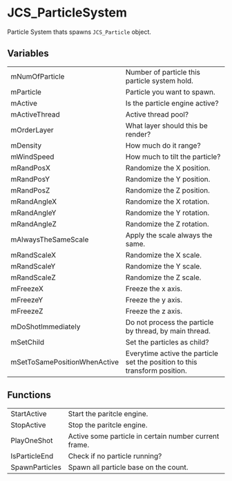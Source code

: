 # JCS_ParticleSystem

Particle System thats spawns `JCS_Particle` object.


## Variables

<table>
  <tr>
    <td>mNumOfParticle</td>
    <td>Number of particle this particle system hold.</td>
  </tr>
  <tr>
    <td>mParticle</td>
    <td>Particle you want to spawn.</td>
  </tr>
  <tr>
    <td>mActive</td>
    <td>Is the particle engine active?</td>
  </tr>
  <tr>
    <td>mActiveThread</td>
    <td>Active thread pool?</td>
  </tr>
  <tr>
    <td>mOrderLayer</td>
    <td>What layer should this be render?</td>
  </tr>
  <tr>
    <td>mDensity</td>
    <td>How much do it range?</td>
  </tr>
  <tr>
    <td>mWindSpeed</td>
    <td>How much to tilt the particle?</td>
  </tr>
  <tr>
    <td>mRandPosX</td>
    <td>Randomize the X position.</td>
  </tr>
  <tr>
    <td>mRandPosY</td>
    <td>Randomize the Y position.</td>
  </tr>
  <tr>
    <td>mRandPosZ</td>
    <td>Randomize the Z position.</td>
  </tr>
  <tr>
    <td>mRandAngleX</td>
    <td>Randomize the X rotation.</td>
  </tr>
  <tr>
    <td>mRandAngleY</td>
    <td>Randomize the Y rotation.</td>
  </tr>
  <tr>
    <td>mRandAngleZ</td>
    <td>Randomize the Z rotation.</td>
  </tr>
  <tr>
    <td>mAlwaysTheSameScale</td>
    <td>Apply the scale always the same.</td>
  </tr>
  <tr>
    <td>mRandScaleX</td>
    <td>Randomize the X scale.</td>
  </tr>
  <tr>
    <td>mRandScaleY</td>
    <td>Randomize the Y scale.</td>
  </tr>
  <tr>
    <td>mRandScaleZ</td>
    <td>Randomize the Z scale.</td>
  </tr>
  <tr>
    <td>mFreezeX</td>
    <td>Freeze the x axis.</td>
  </tr>
  <tr>
    <td>mFreezeY</td>
    <td>Freeze the y axis.</td>
  </tr>
  <tr>
    <td>mFreezeZ</td>
    <td>Freeze the z axis.</td>
  </tr>
  <tr>
    <td>mDoShotImmediately</td>
    <td>Do not process the particle by thread, by main thread.</td>
  </tr>
  <tr>
    <td>mSetChild</td>
    <td>Set the particles as child?</td>
  </tr>
  <tr>
    <td>mSetToSamePositionWhenActive</td>
    <td>Everytime active the particle set the position to this transform position.</td>
  </tr>
</table>


## Functions

<table>
  <tr>
    <td>StartActive</td>
    <td>Start the paritcle engine.</td>
  </tr>
  <tr>
    <td>StopActive</td>
    <td>Stop the paritcle engine.</td>
  </tr>
  <tr>
    <td>PlayOneShot</td>
    <td>Active some particle in certain number current frame.</td>
  </tr>
  <tr>
    <td>IsParticleEnd</td>
    <td>Check if no particle running?</td>
  </tr>
  <tr>
    <td>SpawnParticles</td>
    <td>Spawn all particle base on the count.</td>
  </tr>
</table>
